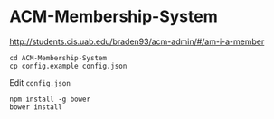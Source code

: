 ACM-Membership-System
=====================

http://students.cis.uab.edu/braden93/acm-admin/#/am-i-a-member

```
cd ACM-Membership-System
cp config.example config.json
```

Edit `config.json`

```
npm install -g bower
bower install
```
